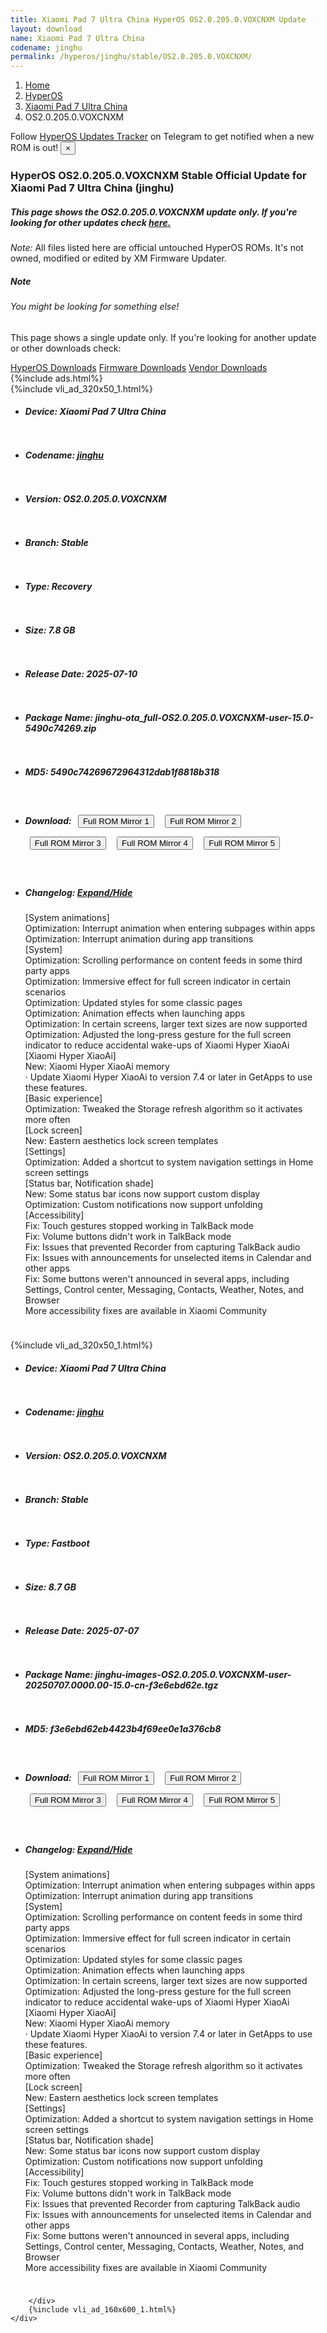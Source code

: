 ```yaml
---
title: Xiaomi Pad 7 Ultra China HyperOS OS2.0.205.0.VOXCNXM Update
layout: download
name: Xiaomi Pad 7 Ultra China
codename: jinghu
permalink: /hyperos/jinghu/stable/OS2.0.205.0.VOXCNXM/
---
```

<nav aria-label="breadcrumb">
    <ol class="breadcrumb">
        <li class="breadcrumb-item"><a href="/">Home</a></li>
        <li class="breadcrumb-item"><a href="/hyperos/">HyperOS</a></li>
        <li class="breadcrumb-item"><a href="/hyperos/jinghu/">Xiaomi Pad 7 Ultra China</a></li>
        <li class="breadcrumb-item active" aria-current="page">OS2.0.205.0.VOXCNXM</li>
    </ol>
</nav>
<div class="alert alert-primary alert-dismissible fade show" role="alert">
    Follow <a href="https://t.me/MIUIUpdatesTracker" class="alert-link">HyperOS Updates Tracker</a> on Telegram to get
    notified when a new ROM is out!
    <button type="button" class="close" data-dismiss="alert" aria-label="Close">
        <span aria-hidden="true">&times;</span>
    </button>
</div>
<div class="col-12 mx-auto">
    <h3 class="title bg-light p-2 rounded">HyperOS OS2.0.205.0.VOXCNXM Stable Official Update for Xiaomi Pad 7 Ultra China (jinghu)</h3>
    <h5>This page shows the OS2.0.205.0.VOXCNXM update only. If you're looking for other updates check
        <a href="/hyperos/jinghu/">here.</a></h5>
    <p><i>Note: </i>All files listed here are official untouched HyperOS ROMs.
        It's not owned, modified or edited by XM Firmware Updater.</p>
    <div class="card">
        <div class="card-body">
            <h5 class="card-title">Note</h5>
            <h6 class="card-subtitle mb-2 text-muted">You might be looking for something else!</h6>
            <p class="card-text">This page shows a single update only.
                If you're looking for another update or other downloads check:</p>
            <a href="/hyperos/" class="card-link">HyperOS Downloads</a>
            <a href="/firmware/" class="card-link">Firmware Downloads</a>
            <a href="/vendor/" class="card-link">Vendor Downloads</a>
        </div>
    </div>
    {%include ads.html%}
    <div class="row justify-content-center">
        <div class="col-10" id="downloads">
                    <div class="card card-body">
            {%include vli_ad_320x50_1.html%}
            <ul class="list-unstyled">
                <li style="padding-bottom: 10px;">
                    <h5><b>Device: </b>Xiaomi Pad 7 Ultra China</h5>
                </li>
                <li style="padding-bottom: 10px;">
                    <h5><b>Codename: </b> <a href="/hyperos/jinghu/" target="_blank">jinghu</a> </h5>
                </li>
                <li style="padding-bottom: 10px;">
                    <h5><b>Version: </b>OS2.0.205.0.VOXCNXM</h5>
                </li>
                <li style="padding-bottom: 10px;">
                    <h5><b>Branch: </b>Stable</h5>
                </li>
                <li style="padding-bottom: 10px;">
                    <h5><b>Type: </b>Recovery</h5>
                </li>
                <li style="padding-bottom: 10px;">
                    <h5><b>Size: </b>7.8 GB</h5>
                </li>
                <li style="padding-bottom: 10px;">
                    <h5><b>Release Date: </b>2025-07-10</h5>
                </li>
                <li style="padding-bottom: 10px;">
                    <h5><b>Package Name: </b><span id="filename" class="text-dark">jinghu-ota_full-OS2.0.205.0.VOXCNXM-user-15.0-5490c74269.zip</span></h5>
                </li>
                <li style="padding-bottom: 10px;">
                    <h5><b>MD5: </b><span id="md5" class="text-muted">5490c74269672964312dab1f8818b318</span></h5>
                </li>
                <li style="padding-bottom: 10px;">
                    <h5><b>Download: </b> <button type="button" id="download" class="btn btn-primary" style="margin: 7px;" onclick="window.open('https://cdnorg.d.miui.com/OS2.0.205.0.VOXCNXM/jinghu-ota_full-OS2.0.205.0.VOXCNXM-user-15.0-5490c74269.zip', '_blank');"><i class="fa fa-download"></i> Full ROM Mirror 1</button> <button type="button" id="download" class="btn btn-primary" style="margin: 7px;" onclick="window.open('https://bkt-sgp-miui-ota-update-alisgp.oss-ap-southeast-1.aliyuncs.com/OS2.0.205.0.VOXCNXM/jinghu-ota_full-OS2.0.205.0.VOXCNXM-user-15.0-5490c74269.zip', '_blank');"><i class="fa fa-download"></i> Full ROM Mirror 2</button> <button type="button" id="download" class="btn btn-primary" style="margin: 7px;" onclick="window.open('https://bn.d.miui.com/OS2.0.205.0.VOXCNXM/jinghu-ota_full-OS2.0.205.0.VOXCNXM-user-15.0-5490c74269.zip', '_blank');"><i class="fa fa-download"></i> Full ROM Mirror 3</button> <button type="button" id="download" class="btn btn-primary" style="margin: 7px;" onclick="window.open('https://bigota.d.miui.com/OS2.0.205.0.VOXCNXM/jinghu-ota_full-OS2.0.205.0.VOXCNXM-user-15.0-5490c74269.zip', '_blank');"><i class="fa fa-download"></i> Full ROM Mirror 4</button> <button type="button" id="download" class="btn btn-primary" style="margin: 7px;" onclick="window.open('https://hugeota.d.miui.com/OS2.0.205.0.VOXCNXM/jinghu-ota_full-OS2.0.205.0.VOXCNXM-user-15.0-5490c74269.zip', '_blank');"><i class="fa fa-download"></i> Full ROM Mirror 5</button></h5>
                </li>
                <li style="padding-bottom: 10px;">
                    <h5><b>Changelog: </b><a href="#jinghu_1_changelog" data-toggle="collapse" role="button"
                            aria-expanded="false" aria-controls="jinghu_1_changelog"> <i class="fa fa-arrow-down"
                                aria-hidden="true"></i> Expand/Hide</a></h5>
                    <div class="collapse" id="jinghu_1_changelog">
                        <p id="changelog_text">[System animations]<br>Optimization: Interrupt animation when entering subpages within apps<br>Optimization: Interrupt animation during app transitions<br>[System]<br>Optimization: Scrolling performance on content feeds in some third party apps<br>Optimization: Immersive effect for full screen indicator in certain scenarios<br>Optimization: Updated styles for some classic pages<br>Optimization: Animation effects when launching apps<br>Optimization: In certain screens, larger text sizes are now supported<br>Optimization: Adjusted the long-press gesture for the full screen indicator to reduce accidental wake-ups of Xiaomi Hyper XiaoAi<br>[Xiaomi Hyper XiaoAi]<br>New: Xiaomi Hyper XiaoAi memory<br>· Update Xiaomi Hyper XiaoAi to version 7.4 or later in GetApps to use these features.<br>[Basic experience]<br>Optimization: Tweaked the Storage refresh algorithm so it activates more often<br>[Lock screen]<br>New: Eastern aesthetics lock screen templates<br>[Settings]<br>Optimization: Added a shortcut to system navigation settings in Home screen settings<br>[Status bar, Notification shade]<br>New: Some status bar icons now support custom display<br>Optimization: Custom notifications now support unfolding<br>[Accessibility]<br>Fix: Touch gestures stopped working in TalkBack mode<br>Fix: Volume buttons didn't work in TalkBack mode<br>Fix: Issues that prevented Recorder from capturing TalkBack audio<br>Fix: Issues with announcements for unselected items in Calendar and other apps<br>Fix: Some buttons weren't announced in several apps, including Settings, Control center, Messaging, Contacts, Weather, Notes, and Browser<br>More accessibility fixes are available in Xiaomi Community</p>
                    </div>
                </li>
            </ul>
        </div>
        <div class="card card-body">
            {%include vli_ad_320x50_1.html%}
            <ul class="list-unstyled">
                <li style="padding-bottom: 10px;">
                    <h5><b>Device: </b>Xiaomi Pad 7 Ultra China</h5>
                </li>
                <li style="padding-bottom: 10px;">
                    <h5><b>Codename: </b> <a href="/hyperos/jinghu/" target="_blank">jinghu</a> </h5>
                </li>
                <li style="padding-bottom: 10px;">
                    <h5><b>Version: </b>OS2.0.205.0.VOXCNXM</h5>
                </li>
                <li style="padding-bottom: 10px;">
                    <h5><b>Branch: </b>Stable</h5>
                </li>
                <li style="padding-bottom: 10px;">
                    <h5><b>Type: </b>Fastboot</h5>
                </li>
                <li style="padding-bottom: 10px;">
                    <h5><b>Size: </b>8.7 GB</h5>
                </li>
                <li style="padding-bottom: 10px;">
                    <h5><b>Release Date: </b>2025-07-07</h5>
                </li>
                <li style="padding-bottom: 10px;">
                    <h5><b>Package Name: </b><span id="filename" class="text-dark">jinghu-images-OS2.0.205.0.VOXCNXM-user-20250707.0000.00-15.0-cn-f3e6ebd62e.tgz</span></h5>
                </li>
                <li style="padding-bottom: 10px;">
                    <h5><b>MD5: </b><span id="md5" class="text-muted">f3e6ebd62eb4423b4f69ee0e1a376cb8</span></h5>
                </li>
                <li style="padding-bottom: 10px;">
                    <h5><b>Download: </b> <button type="button" id="download" class="btn btn-primary" style="margin: 7px;" onclick="window.open('https://cdnorg.d.miui.com/OS2.0.205.0.VOXCNXM/jinghu-images-OS2.0.205.0.VOXCNXM-user-20250707.0000.00-15.0-cn-f3e6ebd62e.tgz', '_blank');"><i class="fa fa-download"></i> Full ROM Mirror 1</button> <button type="button" id="download" class="btn btn-primary" style="margin: 7px;" onclick="window.open('https://bkt-sgp-miui-ota-update-alisgp.oss-ap-southeast-1.aliyuncs.com/OS2.0.205.0.VOXCNXM/jinghu-images-OS2.0.205.0.VOXCNXM-user-20250707.0000.00-15.0-cn-f3e6ebd62e.tgz', '_blank');"><i class="fa fa-download"></i> Full ROM Mirror 2</button> <button type="button" id="download" class="btn btn-primary" style="margin: 7px;" onclick="window.open('https://bn.d.miui.com/OS2.0.205.0.VOXCNXM/jinghu-images-OS2.0.205.0.VOXCNXM-user-20250707.0000.00-15.0-cn-f3e6ebd62e.tgz', '_blank');"><i class="fa fa-download"></i> Full ROM Mirror 3</button> <button type="button" id="download" class="btn btn-primary" style="margin: 7px;" onclick="window.open('https://bigota.d.miui.com/OS2.0.205.0.VOXCNXM/jinghu-images-OS2.0.205.0.VOXCNXM-user-20250707.0000.00-15.0-cn-f3e6ebd62e.tgz', '_blank');"><i class="fa fa-download"></i> Full ROM Mirror 4</button> <button type="button" id="download" class="btn btn-primary" style="margin: 7px;" onclick="window.open('https://hugeota.d.miui.com/OS2.0.205.0.VOXCNXM/jinghu-images-OS2.0.205.0.VOXCNXM-user-20250707.0000.00-15.0-cn-f3e6ebd62e.tgz', '_blank');"><i class="fa fa-download"></i> Full ROM Mirror 5</button></h5>
                </li>
                <li style="padding-bottom: 10px;">
                    <h5><b>Changelog: </b><a href="#jinghu_2_changelog" data-toggle="collapse" role="button"
                            aria-expanded="false" aria-controls="jinghu_2_changelog"> <i class="fa fa-arrow-down"
                                aria-hidden="true"></i> Expand/Hide</a></h5>
                    <div class="collapse" id="jinghu_2_changelog">
                        <p id="changelog_text">[System animations]<br>Optimization: Interrupt animation when entering subpages within apps<br>Optimization: Interrupt animation during app transitions<br>[System]<br>Optimization: Scrolling performance on content feeds in some third party apps<br>Optimization: Immersive effect for full screen indicator in certain scenarios<br>Optimization: Updated styles for some classic pages<br>Optimization: Animation effects when launching apps<br>Optimization: In certain screens, larger text sizes are now supported<br>Optimization: Adjusted the long-press gesture for the full screen indicator to reduce accidental wake-ups of Xiaomi Hyper XiaoAi<br>[Xiaomi Hyper XiaoAi]<br>New: Xiaomi Hyper XiaoAi memory<br>· Update Xiaomi Hyper XiaoAi to version 7.4 or later in GetApps to use these features.<br>[Basic experience]<br>Optimization: Tweaked the Storage refresh algorithm so it activates more often<br>[Lock screen]<br>New: Eastern aesthetics lock screen templates<br>[Settings]<br>Optimization: Added a shortcut to system navigation settings in Home screen settings<br>[Status bar, Notification shade]<br>New: Some status bar icons now support custom display<br>Optimization: Custom notifications now support unfolding<br>[Accessibility]<br>Fix: Touch gestures stopped working in TalkBack mode<br>Fix: Volume buttons didn't work in TalkBack mode<br>Fix: Issues that prevented Recorder from capturing TalkBack audio<br>Fix: Issues with announcements for unselected items in Calendar and other apps<br>Fix: Some buttons weren't announced in several apps, including Settings, Control center, Messaging, Contacts, Weather, Notes, and Browser<br>More accessibility fixes are available in Xiaomi Community</p>
                    </div>
                </li>
            </ul>
        </div>

        </div>
        {%include vli_ad_160x600_1.html%}
    </div>
</div>
